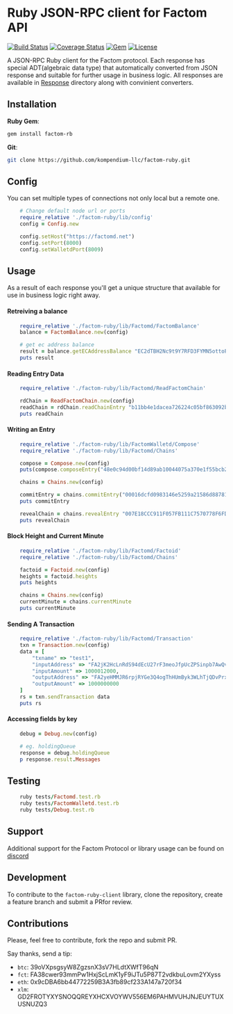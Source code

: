 # Ruby JSON-RPC client for Factom API

[![Build Status](https://travis-ci.com/kompendium-llc/factom-ruby-client.svg?branch=master)](https://travis-ci.com/kompendium-llc/factom-ruby-client)
[![Coverage Status](https://camo.githubusercontent.com/e952701cdf1177e284bbc22087860757252ebb6f/68747470733a2f2f636f766572616c6c732e696f2f7265706f732f7a656e646672616d65776f726b2f7a656e642d636f6e6669672f62616467652e7376673f6272616e63683d646576656c6f70)](https://coveralls.io/github/kompendium-llc/factom-ruby-client?branch=master)
[![Gem](https://img.shields.io/gem/v/factom-rb.svg?style=flat)](http://rubygems.org/gems/factom-rb "View this project in Rubygems")
[![License](https://img.shields.io/badge/license-MIT-blue.svg)](https://github.com/kompendium-llc/factom-ruby-client/blob/master/LICENSE)

A JSON-RPC Ruby client for the Factom protocol. Each response has special ADT(algebraic data type) that automatically converted from JSON response and suitable for further usage in business logic. All responses are available in [Response](https://github.com/kompendium-llc/factom-ruby-client/tree/master/lib/Response) directory along with convinient converters.

## Installation

**Ruby Gem**:
```bash
gem install factom-rb
```

**Git**:
```bash
git clone https://github.com/kompendium-llc/factom-ruby.git
```

## Config

You can set multiple types of connections not only local but a remote one.

```ruby
    # Change default node url or ports
    require_relative './factom-ruby/lib/config'
    config = Config.new

    config.setHost("https://factomd.net")
    config.setPort(8000)
    config.setWalletdPort(8009)
```

## Usage

As a result of each response you'll get a unique structure that available for use in business logic right away.

#### Retreiving a balance
```ruby
    require_relative './factom-ruby/lib/Factomd/FactomBalance'
    balance = FactomBalance.new(config)

    # get ec address balance
    result = balance.getECAddressBalance "EC2dTBH2Nc9t9Y7RFD3FYMN5ottoPeHdk6xqUWEc6eHVoBPj6CmH"
    puts result
```

#### Reading Entry Data
```ruby
    require_relative './factom-ruby/lib/Factomd/ReadFactomChain'

    rdChain = ReadFactomChain.new(config)
    readChain = rdChain.readChainEntry "b11bb4e1dacea726224c05bf863092ba02d301de55c08039f381e6e0ad1cef0d"
    puts readChain
```

####  Writing an Entry
```ruby
    require_relative './factom-ruby/lib/FactomWalletd/Compose'
    require_relative './factom-ruby/lib/Factomd/Chains'

    compose = Compose.new(config)
    puts(compose.composeEntry("48e0c94d00bf14d89ab10044075a370e1f55bcb28b2ff16206d865e192827645","EC2DKSYyRcNWf7RS963VFYgMExo1824HVeCfQ9PGPmNzwrcmgm2r"))

    chains = Chains.new(config)

    commitEntry = chains.commitEntry("00016dcfd0983146e5259a21586d887816878126d2e1dd28d446a11d6ab7987f4dc78f2e4e5c17d763ad62244461094efc15bd4f1b2a899e01037416545862d9990806e17e5fe246310ceacb573703b7a8e7f59e11351a23ad48bc22062ff28246748e90231e980bfe58514d89325855ba189f585c259aaaa4b7a420b3c6704fe692cdd49cc4a962e1fe07569bb35841e98b2aae647aff2c163f67722d51024a28e7f05635d07b61f0093a50289281b4a22bb1dc65bfe4a7ecb74f7bff9c58c580c48943c86b9a0e")
    puts commitEntry

    revealChain = chains.revealEntry "007E18CCC911F057FB111C7570778F6FDC51E189F35A6E6DA683EC2A264443531F000E0005746573745A0005746573745A48656C6C6F20466163746F6D21"
    puts revealChain
```

#### Block Height and Current Minute
```ruby
    require_relative './factom-ruby/lib/Factomd/Factoid'
    require_relative './factom-ruby/lib/Factomd/Chains'

    factoid = Factoid.new(config)
    heights = factoid.heights
    puts heights

    chains = Chains.new(config)
    currentMinute = chains.currentMinute
    puts currentMinute
```

#### Sending A Transaction
```ruby
    require_relative './factom-ruby/lib/Factomd/Transaction'
    txn = Transaction.new(config)
    data = [
        "txname" => "test1",
        "inputAddress" => "FA2jK2HcLnRdS94dEcU27rF3meoJfpUcZPSinpb7AwQvPRY6RL1Q",
        "inputAmount" => 1000012000,
        "outputAddress" => "FA2yeHMMJR6rpjRYGe3Q4ogThHUmByk3WLhTjQDvPrxDoTYF8BbC",
        "outputAmount" => 1000000000
    ]
    rs = txn.sendTransaction data
    puts rs
```

#### Accessing fields by key
``` ruby
    debug = Debug.new(config)

    # eg. holdingQueue
    response = debug.holdingQueue
    p response.result.Messages
```

## Testing
```ruby
    ruby tests/Factomd.test.rb
    ruby tests/FactomWalletd.test.rb
    ruby tests/Debug.test.rb
```
## Support

Additional support for the Factom Protocol or library usage can be found on [discord](https://discord.gg/mYmcQM2)

## Development

To contribute to the `factom-ruby-client` library, clone the repository, create a feature branch and submit a PRfor review.

## Contributions

Please, feel free to contribute, fork the repo and submit PR.

Say thanks, send a tip:

- `btc`: 39oVXpsgsyW8ZgzsnX3sV7HLdtXWfT96qN
- `fct`: FA38cwer93mmPw1HxjScLmK1yF9iJTu5P87T2vdkbuLovm2YXyss
- `eth`: 0x9cDBA6bb44772259B3A3fb89cf233A147a720f34
- `xlm`: GD2FROTYXYSNOQQREYXHCXVOYWV556EM6PAHMVUHJNJEUYTUXUSNUZQ3
